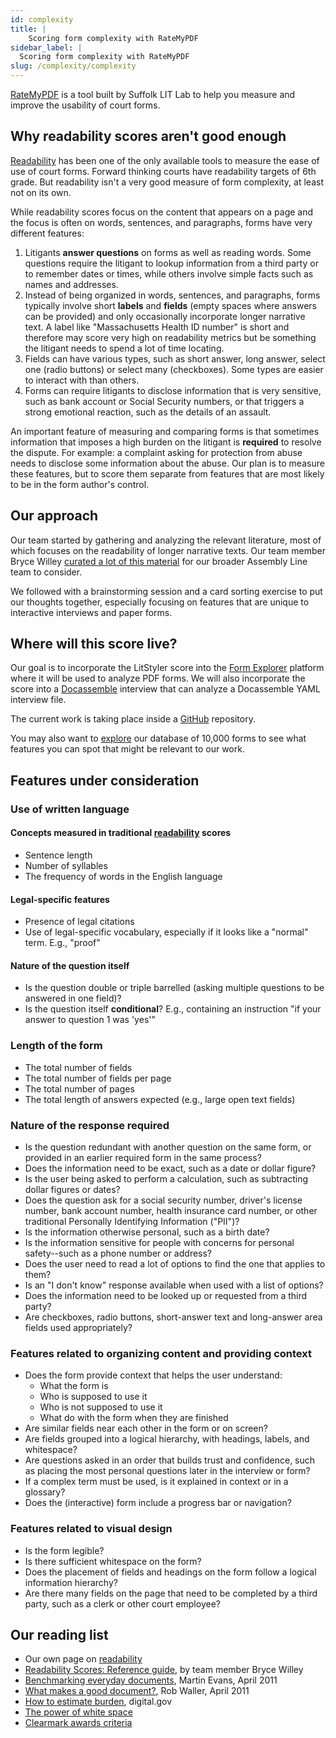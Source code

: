 ```yaml
---
id: complexity
title: |
    Scoring form complexity with RateMyPDF
sidebar_label: |
  Scoring form complexity with RateMyPDF
slug: /complexity/complexity
---
```


[RateMyPDF](https://ratemypdf.com) is a tool built by Suffolk LIT Lab to help you
measure and improve the usability of court forms.

## Why readability scores aren't good enough

[Readability](style_guide_readability.md) has been one of the only available tools 
to measure the ease of use of court forms. Forward thinking courts have readability
targets of 6th grade. But readability isn't a very good measure of form complexity,
at least not on its own.

While readability scores focus on the content that appears on a page and the
focus is often on words, sentences, and paragraphs, forms have very different
features:

1. Litigants **answer questions** on forms as well as reading words. Some
   questions require the litigant to lookup information from a third party or to
   remember dates or times, while others involve simple facts such as names and
   addresses.
1. Instead of being organized in words, sentences, and paragraphs, forms
   typically involve short **labels** and **fields** (empty spaces where answers
   can be provided) and only occasionally incorporate longer narrative text. A
   label like "Massachusetts Health ID number" is short and therefore may
   score very high on readability metrics but be something the litigant needs to
   spend a lot of time locating.
1. Fields can have various types, such as short answer, long answer, select one
   (radio buttons) or select many (checkboxes). Some types are easier to
   interact with than others.
1. Forms can require litigants to disclose information that is very sensitive,
   such as bank account or Social Security numbers, or that triggers a strong
   emotional reaction, such as the details of an assault.

An important feature of measuring and comparing forms is that sometimes
information that imposes a high burden on the litigant is **required** to
resolve the dispute. For example: a complaint asking for protection from abuse
needs to disclose some information about the abuse. Our plan is to measure these
features, but to score them separate from features that are most likely to be in
the form author's control.

## Our approach

Our team started by gathering and analyzing the relevant literature, most of
which focuses on the readability of longer narrative texts. Our team member
Bryce Willey [curated a lot of this
material](https://brycewilley.xyz/2022/01/readability-scores-reference) for our
broader Assembly Line team to consider.

We followed with a brainstorming session and a card sorting exercise to put our
thoughts together, especially focusing on features that are unique to
interactive interviews and paper forms.

## Where will this score live?

Our goal is to incorporate the LitStyler score into the [Form
Explorer](https://suffolklitlab.org/form-explorer/) platform where it will be
used to analyze PDF forms. We will also incorporate the score into a
[Docassemble](https://docassemble.org) interview that can analyze a Docassemble
YAML interview file.

The current work is taking place inside a
[GitHub](https://github.com/SuffolkLITLab/docassemble-ALLinter) repository.

You may also want to [explore](https://suffolk-form-explorer.herokuapp.com/)
our database of 10,000 forms to see what features you can spot that might
be relevant to our work.

## Features under consideration

### Use of written language

#### Concepts measured in traditional [readability](style_guide_readability.md) scores
* Sentence length
* Number of syllables
* The frequency of words in the English language

#### Legal-specific features
* Presence of legal citations
* Use of legal-specific vocabulary, especially if it looks like a "normal" term.
  E.g., "proof"

#### Nature of the question itself
* Is the question double or triple barrelled (asking multiple questions to be
  answered in one field)?
* Is the question itself **conditional**? E.g., containing an instruction "if
  your answer to question 1 was 'yes'"

### Length of the form
* The total number of fields
* The total number of fields per page
* The total number of pages
* The total length of answers expected (e.g., large open text fields)

### Nature of the response required
* Is the question redundant with another question on the same form, or provided
  in an earlier required form in the same process?
* Does the information need to be exact, such as a date or dollar figure?
* Is the user being asked to perform a calculation, such as subtracting dollar
  figures or dates?
* Does the question ask for a social security number, driver's license number,
  bank account number, health insurance card number, or other traditional
  Personally Identifying Information ("PII")?
* Is the information otherwise personal, such as a birth date?
* Is the information sensitive for people with concerns for personal
  safety--such as a phone number or address?
* Does the user need to read a lot of options to find the one that applies to
  them?
* Is an "I don't know" response available when used with a list of options?
* Does the information need to be looked up or requested from a third party?
* Are checkboxes, radio buttons, short-answer text and long-answer area fields
  used appropriately?

### Features related to organizing content and providing context
* Does the form provide context that helps the user understand:
    - What the form is
    - Who is supposed to use it
    - Who is not supposed to use it
    - What do with the form when they are finished
* Are similar fields near each other in the form or on screen?
* Are fields grouped into a logical hierarchy, with headings, labels, and
  whitespace?
* Are questions asked in an order that builds trust and confidence, such as
  placing the most personal questions later in the interview or form?
* If a complex term must be used, is it explained in context or in a glossary?
* Does the (interactive) form include a progress bar or navigation?

### Features related to visual design
* Is the form legible?
* Is there sufficient whitespace on the form?
* Does the placement of fields and headings on the form follow a logical
  information hierarchy?
* Are there many fields on the page that need to be completed by a third party,
  such as a clerk or other court employee?

## Our reading list

* Our own page on [readability](style_guide_readability.md)
* [Readability Scores: Reference guide](https://brycewilley.xyz/2022/01/readability-scores-reference), by team member Bryce Willey
* [Benchmarking everyday documents](https://uploads-ssl.webflow.com/5c06fb475dbf1265069aba1e/5c2bb2a81110ecda570573fe_SC5Benchmarkingv4.pdf), Martin Evans, April 2011
* [What makes a good document?](https://www.reading.ac.uk/web/files/simplification/SC2CriteriaGoodDoc-7.pdf), Rob Waller, April 2011
* [How to estimate burden](https://pra.digital.gov/burden/estimation/), digital.gov
* [The power of white space](https://www.interaction-design.org/literature/article/the-power-of-white-space)
* [Clearmark awards criteria](https://centerforplainlanguage.org/awards/clearmark/criteria/)